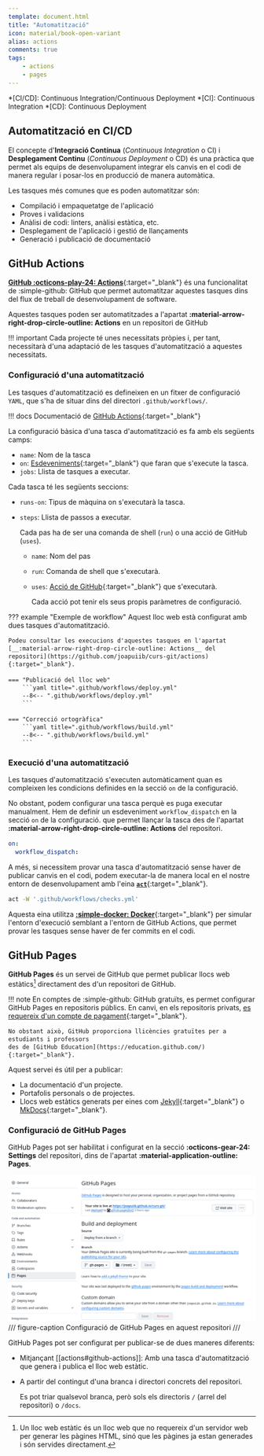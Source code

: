 ```yaml
---
template: document.html
title: "Automatització"
icon: material/book-open-variant
alias: actions
comments: true
tags:
    - actions
    - pages
---
```


*[CI/CD]: Continuous Integration/Continuous Deployment
*[CI]: Continuous Integration
*[CD]: Continuous Deployment

## Automatització en CI/CD
El concepte d'__Integració Contínua__ (_Continuous Integration_ o CI) i
__Desplegament Continu__ (_Continuous Deployment_ o CD) és una pràctica
que permet als equips de desenvolupament integrar els canvis en el codi
de manera regular i posar-los en producció de manera automàtica.

Les tasques més comunes que es poden automatitzar són:

- Compilació i empaquetatge de l'aplicació
- Proves i validacions
- Anàlisi de codi: linters, anàlisi estàtica, etc.
- Desplegament de l'aplicació i gestió de llançaments
- Generació i publicació de documentació

## GitHub Actions

[__GitHub :octicons-play-24: Actions__](https://github.com/features/actions){:target="_blank"}
és una funcionalitat de :simple-github: GitHub que permet automatitzar
aquestes tasques dins del flux de treball de desenvolupament de software.

Aquestes tasques poden ser automatitzades a l'apartat __:material-arrow-right-drop-circle-outline: Actions__
en un repositori de GitHub

!!! important
    Cada projecte té unes necessitats pròpies i, per tant, necessitarà d'una adaptació
    de les tasques d'automatització a aquestes necessitats.


### Configuració d'una automatització

Les tasques d'automatització es defineixen en un fitxer de configuració `YAML`,
que s'ha de situar dins del directori `.github/workflows/`.

!!! docs
    Documentació de [GitHub Actions](https://docs.github.com/en/actions/writing-workflows/quickstart){:target="_blank"}


La configuració bàsica d'una tasca d'automatització es fa amb els següents camps:

- `name`: Nom de la tasca
- `on`: [Esdeveniments](https://docs.github.com/en/actions/writing-workflows/choosing-when-your-workflow-runs/triggering-a-workflow){:target="_blank"}
    que faran que s'execute la tasca.
- `jobs`: Llista de tasques a executar.

Cada tasca té les següents seccions:

- `runs-on`: Tipus de màquina on s'executarà la tasca.
- `steps`: Llista de passos a executar.
    
    Cada pas ha de ser una comanda de shell (`run`) o una acció de GitHub (`uses`).

    - `name`: Nom del pas
    - `run`: Comanda de shell que s'executarà.
    - `uses`: [Acció de GitHub](https://github.com/marketplace?type=actions){:target="_blank"} que s'executarà.

        Cada acció pot tenir els seus propis paràmetres de configuració.

??? example "Exemple de workflow"
    Aquest lloc web està configurat amb dues tasques d'automatització.

    Podeu consultar les execucions d'aquestes tasques en l'apartat
    [__:material-arrow-right-drop-circle-outline: Actions__ del repositori](https://github.com/joapuiib/curs-git/actions){:target="_blank"}.

    === "Publicació del lloc web"
        ```yaml title=".github/workflows/deploy.yml"
        --8<-- ".github/workflows/deploy.yml"
        ```

    === "Correcció ortogràfica"
        ```yaml title=".github/workflows/build.yml"
        --8<-- ".github/workflows/build.yml"
        ```

### Execució d'una automatització
Les tasques d'automatització s'executen automàticament
quan es compleixen les condicions definides en la secció `on`
de la configuració.

No obstant, podem configurar una tasca perquè es puga executar manualment.
Hem de definir un esdeveniment `workflow_dispatch` en la secció `on` de la configuració.
que permet llançar la tasca des de l'apartat __:material-arrow-right-drop-circle-outline: Actions__
del repositori.

```yaml
on:
  workflow_dispatch:
```

A més, si necessitem provar una tasca d'automatització
sense haver de publicar canvis en el codi,
podem executar-la de manera local en el nostre entorn de desenvolupament
amb l'eina [__`act`__](https://nektosact.com/){:target="_blank"}.

```bash
act -W '.github/workflows/checks.yml'
```

Aquesta eina utilitza [__:simple-docker: Docker__](https://www.docker.com/){:target="_blank"}
per simular l'entorn d'execució
semblant a l'entorn de GitHub Actions, que permet provar les tasques
sense haver de fer commits en el codi.

## GitHub Pages
__GitHub Pages__ és un servei de GitHub que permet publicar llocs web
estàtics[^1] directament des d'un repositori de GitHub.

!!! note
    En comptes de :simple-github: GitHub gratuïts, es permet configurar
    GitHub Pages en repositoris públics. En canvi,
    en els repositoris privats, [es requereix d'un compte de pagament](https://docs.github.com/en/pages/getting-started-with-github-pages/about-github-pages){:target="_blank"}.

    No obstant això, GitHub proporciona llicències gratuïtes per a estudiants i professors
    des de [GitHub Education](https://education.github.com/){:target="_blank"}.

Aquest servei és útil per a publicar:

- La documentació d'un projecte.
- Portafolis personals o de projectes.
- Llocs web estàtics generats per eines com [Jekyll](https://jekyllrb.com/){:target="_blank"} o [MkDocs](https://www.mkdocs.org/){:target="_blank"}.


### Configuració de GitHub Pages
GitHub Pages pot ser habilitat i configurat en la secció __:octicons-gear-24: Settings__ del repositori,
dins de l'apartat __:material-application-outline: Pages__.

![Configuració de GitHub Pages](./img/actions/pages.png)
/// figure-caption
Configuració de GitHub Pages en aquest repositori
///

GitHub Pages pot ser configurat per publicar-se de dues maneres diferents:

- Mitjançant [[actions#github-actions]]: Amb una tasca d'automatització
    que genera i publica el lloc web estàtic.
- A partir del contingut d'una branca i directori concrets del repositori.

    Es pot triar qualsevol branca, però sols els directoris `/` (arrel del repositori)
    o `/docs`.

[^1]: Un lloc web estàtic és un lloc web que no requereix d'un servidor web
    per generar les pàgines HTML, sinó que les pàgines ja estan generades
    i són servides directament.
